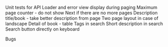 Unit tests for API
Loader and error view display during paging
Maximum page counter - do not show Next if there are no more pages
Description title/book - take better description from page
Two page layout in case of landscape
Detail of book - table
Tags in search
Short description in search
Search button directly on keyboard

Bugs

